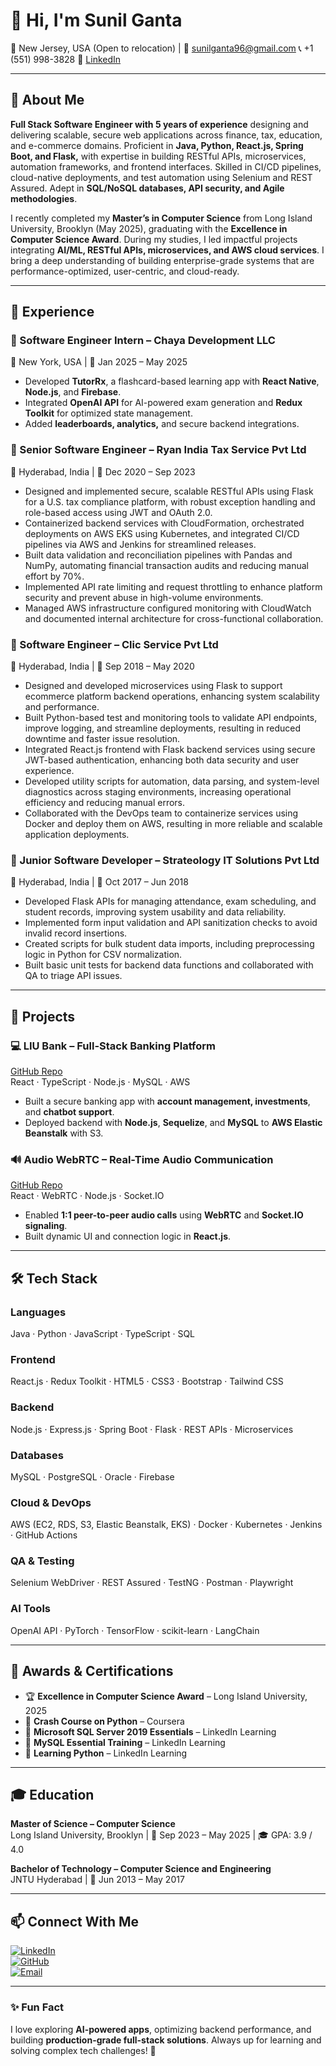 # 👋 Hi, I'm Sunil Ganta

📍 New Jersey, USA (Open to relocation) |
📧 [sunilganta96@gmail.com](mailto:sunilganta96@gmail.com)
📞 +1 (551) 998-3828
🔗 [LinkedIn](https://www.linkedin.com/in/sunil-ganta-profile/)

---

## 🚀 About Me

**Full Stack Software Engineer with 5 years of experience** designing and delivering scalable, secure web applications across finance, tax, education, and e-commerce domains. Proficient in **Java, Python, React.js, Spring Boot, and Flask,** with expertise in building RESTful APIs, microservices, automation frameworks, and frontend interfaces. Skilled in CI/CD
pipelines, cloud-native deployments, and test automation using Selenium and REST Assured. Adept in **SQL/NoSQL databases, API security, and Agile methodologies**. 

I recently completed my **Master’s in Computer Science** from Long Island University, Brooklyn (May 2025), graduating with the **Excellence in Computer Science Award**. During my studies, I led impactful projects integrating **AI/ML, RESTful APIs, microservices, and AWS cloud services**. I bring a deep understanding of building enterprise-grade systems that are performance-optimized, user-centric, and cloud-ready.

---

## 💼 Experience

### 🔹 Software Engineer Intern – Chaya Development LLC  
📍 New York, USA | 📅 Jan 2025 – May 2025  
- Developed **TutorRx**, a flashcard-based learning app with **React Native**, **Node.js**, and **Firebase**.  
- Integrated **OpenAI API** for AI-powered exam generation and **Redux Toolkit** for optimized state management.  
- Added **leaderboards, analytics,** and secure backend integrations.

### 🔹 Senior Software Engineer – Ryan India Tax Service Pvt Ltd  
📍 Hyderabad, India | 📅 Dec 2020 – Sep 2023  
- Designed and implemented secure, scalable RESTful APIs using Flask for a U.S. tax compliance platform, with robust exception handling and role-based access using JWT and OAuth 2.0.
-	Containerized backend services with CloudFormation, orchestrated deployments on AWS EKS using Kubernetes, and integrated CI/CD pipelines via AWS and Jenkins for streamlined releases.
-	Built data validation and reconciliation pipelines with Pandas and NumPy, automating financial transaction audits and reducing manual effort by 70%.
-	Implemented API rate limiting and request throttling to enhance platform security and prevent abuse in high-volume environments.
-	Managed AWS infrastructure configured monitoring with CloudWatch and documented internal architecture for cross-functional collaboration.

### 🔹 Software Engineer – Clic Service Pvt Ltd  
📍 Hyderabad, India | 📅 Sep 2018 – May 2020  
-	Designed and developed microservices using Flask to support ecommerce platform backend operations, enhancing system scalability and performance.
-	Built Python-based test and monitoring tools to validate API endpoints, improve logging, and streamline deployments, resulting in reduced downtime and faster issue resolution.
-	 Integrated React.js frontend with Flask backend services using secure JWT-based authentication, enhancing both data security and user experience.
-	Developed utility scripts for automation, data parsing, and system-level diagnostics across staging environments, increasing operational efficiency and reducing manual errors.
-	Collaborated with the DevOps team to containerize services using Docker and deploy them on AWS, resulting in more reliable and scalable application deployments.

### 🔹 Junior Software Developer – Strateology IT Solutions Pvt Ltd  
📍 Hyderabad, India | 📅 Oct 2017 – Jun 2018  
-	Developed Flask APIs for managing attendance, exam scheduling, and student records, improving system usability and data reliability.
-	Implemented form input validation and API sanitization checks to avoid invalid record insertions.
-	Created scripts for bulk student data imports, including preprocessing logic in Python for CSV normalization.
-	Built basic unit tests for backend data functions and collaborated with QA to triage API issues.

---

## 🧠 Projects

### 💻 LIU Bank – Full-Stack Banking Platform  
[GitHub Repo](https://github.com/Sunil0124)  
React · TypeScript · Node.js · MySQL · AWS  
- Built a secure banking app with **account management, investments**, and **chatbot support**.  
- Deployed backend with **Node.js**, **Sequelize**, and **MySQL** to **AWS Elastic Beanstalk** with S3.

### 🔊 Audio WebRTC – Real-Time Audio Communication  
[GitHub Repo](https://github.com/Sunil0124/audio-webrtc-react)    
React · WebRTC · Node.js · Socket.IO  
- Enabled **1:1 peer-to-peer audio calls** using **WebRTC** and **Socket.IO signaling**.  
- Built dynamic UI and connection logic in **React.js**.

---

## 🛠️ Tech Stack

### Languages  
Java · Python · JavaScript · TypeScript · SQL
### Frontend  
React.js · Redux Toolkit · HTML5 · CSS3 · Bootstrap · Tailwind CSS
### Backend  
Node.js · Express.js · Spring Boot · Flask · REST APIs · Microservices
### Databases  
MySQL · PostgreSQL · Oracle · Firebase
### Cloud & DevOps  
AWS (EC2, RDS, S3, Elastic Beanstalk, EKS) · Docker · Kubernetes · Jenkins · GitHub Actions
### QA & Testing  
Selenium WebDriver · REST Assured · TestNG · Postman · Playwright
### AI Tools  
OpenAI API · PyTorch · TensorFlow · scikit-learn · LangChain

---

## 📜 Awards & Certifications

- 🏆 **Excellence in Computer Science Award** – Long Island University, 2025  
- 📄 **Crash Course on Python** – Coursera  
- 📄 **Microsoft SQL Server 2019 Essentials** – LinkedIn Learning  
- 📄 **MySQL Essential Training** – LinkedIn Learning  
- 📄 **Learning Python** – LinkedIn Learning

---

## 🎓 Education

**Master of Science – Computer Science**  
Long Island University, Brooklyn | 📅 Sep 2023 – May 2025 | 🎓 GPA: 3.9 / 4.0  

**Bachelor of Technology – Computer Science and Engineering**  
JNTU Hyderabad | 📅 Jun 2013 – May 2017

---

## 📫 Connect With Me

[![LinkedIn](https://img.shields.io/badge/LinkedIn-Connect-blue?style=flat&logo=linkedin&logoColor=white)](https://www.linkedin.com/in/sunil-ganta-profile/)  
[![GitHub](https://img.shields.io/badge/GitHub-Follow-black?style=flat&logo=github&logoColor=white)](https://github.com/Sunil0124)  
[![Email](https://img.shields.io/badge/Email-Contact-red?style=flat&logo=gmail&logoColor=white)](mailto:sunilganta96@gmail.com)

---

### ✨ Fun Fact  
I love exploring **AI-powered apps**, optimizing backend performance, and building **production-grade full-stack solutions**. Always up for learning and solving complex tech challenges! 🚀
